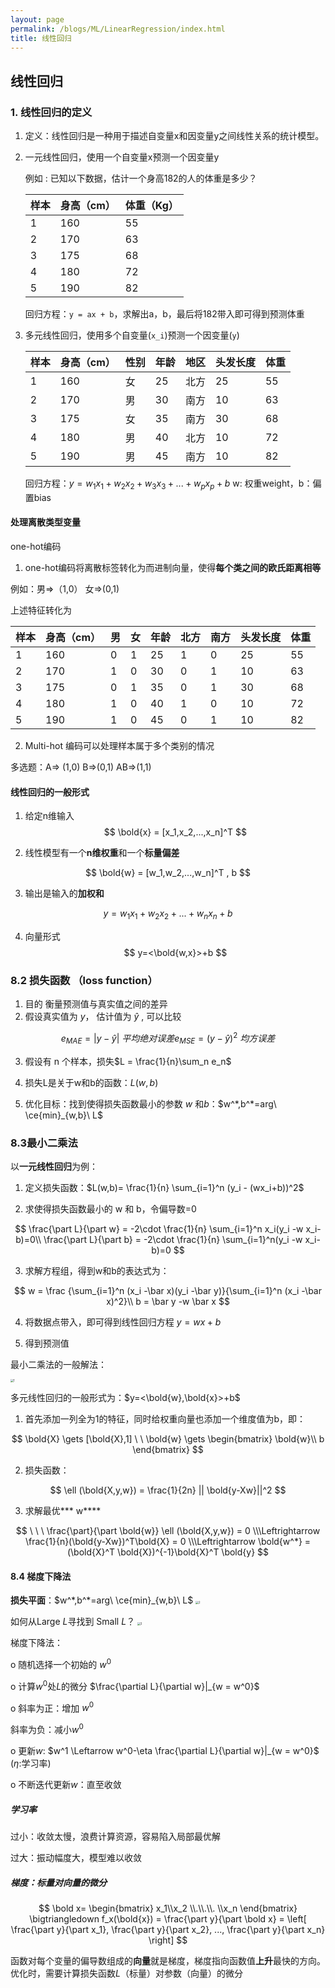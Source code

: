 ```yaml
---
layout: page
permalink: /blogs/ML/LinearRegression/index.html
title: 线性回归
---
```



## 线性回归

### 1. 线性回归的定义

1. 定义：线性回归是一种用于描述自变量x和因变量y之间线性关系的统计模型。<br>

2. 一元线性回归，使用一个自变量x预测一个因变量y<br>

   例如 : 已知以下数据，估计一个身高182的人的体重是多少？<br>

   | 样本 | 身高（cm） | 体重（Kg） |
   | ---- | ---------- | ---------- |
   | 1    | 160        | 55         |
   | 2    | 170        | 63         |
   | 3    | 175        | 68         |
   | 4    | 180        | 72         |
   | 5    | 190        | 82         |

   回归方程：`y = ax + b`，求解出a，b，最后将182带入即可得到预测体重<br>

3. 多元线性回归，使用多个自变量(`x_i`)预测一个因变量(`y`)<br>

   | 样本 | 身高（cm） | 性别 | 年龄 | 地区 | 头发长度 | 体重 |
   | ---- | ---------- | ---- | ---- | ---- | -------- | ---- |
   | 1    | 160        | 女   | 25   | 北方 | 25       | 55   |
   | 2    | 170        | 男   | 30   | 南方 | 10       | 63   |
   | 3    | 175        | 女   | 35   | 南方 | 30       | 68   |
   | 4    | 180        | 男   | 40   | 北方 | 10       | 72   |
   | 5    | 190        | 男   | 45   | 南方 | 10       | 82   |

   回归方程：$y = w_1 x_1 + w_2 x_2+ w_3 x_3 + ...+ w_p x_p +b$ w: 权重weight，b：偏置bias<br>

#### 处理离散类型变量

one-hot编码<br>

1. one-hot编码将离散标签转化为而进制向量，使得**每个类之间的欧氏距离相等**<br>

例如：男=>（1,0） 女=>(0,1)<br>

上述特征转化为<br>

| 样本 | 身高（cm） | 男   | 女   | 年龄 | 北方 | 南方 | 头发长度 | 体重 |
| ---- | ---------- | ---- | ---- | ---- | ---- | ---- | -------- | ---- |
| 1    | 160        | 0    | 1    | 25   | 1    | 0    | 25       | 55   |
| 2    | 170        | 1    | 0    | 30   | 0    | 1    | 10       | 63   |
| 3    | 175        | 0    | 1    | 35   | 0    | 1    | 30       | 68   |
| 4    | 180        | 1    | 0    | 40   | 1    | 0    | 10       | 72   |
| 5    | 190        | 1    | 0    | 45   | 0    | 1    | 10       | 82   |

2. Multi-hot 编码可以处理样本属于多个类别的情况<br>

多选题：A=> (1,0) B=>(0,1) AB=>(1,1)<br>

#### 线性回归的一般形式

1. 给定n维输入<br>
   $$
   \bold{x} = [x_1,x_2,...,x_n]^T
   $$

2. 线性模型有一个**n维权重**和一个**标量偏差**<br>

$$
\bold{w} = [w_1,w_2,...,w_n]^T , b
$$

3. 输出是输入的**加权和**<br>

$$
y = w_1x_1+w_2x_2+...+w_nx_n+b
$$

4. 向量形式<br>
   $$
   y=<\bold{w,x}>+b
   $$
 

### 8.2 损失函数 （loss function）

1. 目的 衡量预测值与真实值之间的差异<br>
2. 假设真实值为 $y$， 估计值为 $\hat{y}$ , 可以比较<br>

$$
e_{MAE} = |y-\hat{y}|\ 平均绝对误差 
e_{MSE} = (y-\hat{y})^2\ 均方误差
$$

3. 假设有 n 个样本，损失$L = \frac{1}{n}\sum_n e_n$<br>

4. 损失L是关于w和b的函数：$L(w,b)$<br>

5. 优化目标：找到使得损失函数最小的参数 $w$ 和$b$：$w^*,b^*=arg\ \ce{min}_{w,b}\ L$<br>



### 8.3最小二乘法

以**一元线性回归**为例：<br>

1. 定义损失函数：$L(w,b)= \frac{1}{n} \sum_{i=1}^n (y_i - (wx_i+b))^2$<br>

2. 求使得损失函数最小的 w 和 b，令偏导数=0<br>

$$
\frac{\part L}{\part w} = -2\cdot \frac{1}{n} \sum_{i=1}^n x_i(y_i -w x_i-b)=0\\ 
\frac{\part L}{\part b} = -2\cdot \frac{1}{n} \sum_{i=1}^n(y_i -w x_i-b)=0
$$

3. 求解方程组，得到w和b的表达式为：<br>

$$
w = \frac {\sum_{i=1}^n (x_i -\bar x)(y_i -\bar y)}{\sum_{i=1}^n (x_i -\bar x)^2}\\
b = \bar y -w \bar x
$$

4. 将数据点带入，即可得到线性回归方程 $y= wx+b$<br>

5. 得到预测值<br>
  

最小二乘法的一般解法：<br>

<img src="https://qilu-yuan.github.io/figure/LinearRegression/1.png" alt="1" style="zoom: 30%;" />

多元线性回归的一般形式为：$y=<\bold{w},\bold{x}>+b$<br>

1. 首先添加一列全为1的特征，同时给权重向量也添加一个维度值为b，即：<br>

$$
\bold{X} \gets [\bold{X},1] \ \ \bold{w} \gets \begin{bmatrix}
\bold{w}\\ b
\end{bmatrix}
$$

2. 损失函数：<br>

$$
\ell (\bold{X,y,w}) = \frac{1}{2n} || \bold{y-Xw}||^2
$$

3. 求解最优*** w\****

$$
\ \ \ \frac{\part}{\part \bold{w}} \ell (\bold{X,y,w}) = 0
\\\Leftrightarrow \frac{1}{n}(\bold{y-Xw})^T\bold{X} = 0
\\\Leftrightarrow  \bold{w^*} = (\bold{X}^T \bold{X})^{-1}\bold{X}^T \bold{y}
$$

 

#### 8.4 梯度下降法

**损失平面**：$w^*,b^*=arg\ \ce{min}_{w,b}\ L$
<img src="https://qilu-yuan.github.io/figure/LinearRegression/2.png" alt="2" style="zoom: 30%;" />

如何从Large *L*寻找到 Small *L*？
<img src="https://qilu-yuan.github.io/figure/LinearRegression/3.png" alt="3" style="zoom: 30%;" />


梯度下降法：<br>

o 随机选择一个初始的 $w^0$<br>

o 计算$w^0$处*L*的微分 $\frac{\partial L}{\partial w}|_{w = w^0}$ <br>

o 斜率为正：增加 $w^0$<br>

   斜率为负：减小$w^0$<br>

o 更新*w*: $w^1 \Leftarrow w^0-\eta \frac{\partial L}{\partial w}|_{w = w^0}$ ($\eta$:学习率)<br>

o 不断迭代更新$w$：直至收敛<br>

##### 学习率

过小：收敛太慢，浪费计算资源，容易陷入局部最优解<br>

过大：振动幅度大，模型难以收敛<br>

##### 梯度：标量对向量的微分

$$
\bold x= \begin{bmatrix}
 x_1\\x_2
\\.\\.\\.
\\x_n
\end{bmatrix}           \bigtriangledown f_x(\bold{x}) = \frac{\part y}{\part \bold x} = \left[ \frac{\part y}{\part x_1}, \frac{\part y}{\part  x_2}, ..., \frac{\part y}{\part  x_n} \right]
$$



函数对每个变量的偏导数组成的**向量**就是梯度，梯度指向函数值**上升**最快的方向。优化时，需要计算损失函数*L*（标量）对参数（向量）的微分<br>



